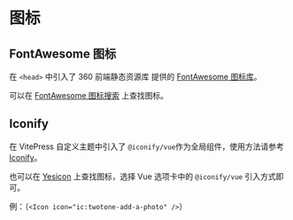 # 图标

## FontAwesome 图标

在 `<head>` 中引入了 360 前端静态资源库 提供的 [FontAwesome 图标库](https://cdn.baomitu.com/font-awesome)。

可以在 [FontAwesome 图标搜索](https://fontawesome.com/search?m=free) 上查找图标。

## Iconify

在 VitePress 自定义主题中引入了 `@iconify/vue`作为全局组件，使用方法请参考 [Iconify](https://iconify.design/docs/icon-components/vue/)。

也可以在 [Yesicon](https://yesicon.app/) 上查找图标，选择 Vue 选项卡中的 `@iconify/vue` 引入方式即可。

例：<Icon icon="ic:twotone-add-a-photo" />（`<Icon icon="ic:twotone-add-a-photo" />`）